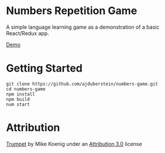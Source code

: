 Numbers Repetition Game
=====

A simple language learning game as a demonstration of a basic React/Redux app.

[Demo](numbersgame.herokuapp.com)

# Getting Started

```
git clone https://github.com/ajduberstein/numbers-game.git
cd numbers-game
npm install
npm build
num start
```

# Attribution

[Trumpet](http://soundbible.com/1003-Ta-Da.html) by Mike Koenig 
under an [Attribution 3.0](https://creativecommons.org/licenses/by/3.0/us/legalcode) license
